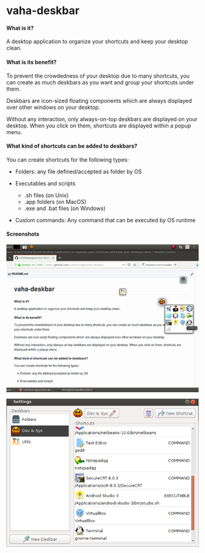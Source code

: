 # vaha-deskbar

#### What is it?
A desktop application to organize your shortcuts and keep your desktop clean.

#### What is its benefit?
To prevent the crowdedness of your desktop due to many shortcuts, you can create as much deskbars as you want and group your shortcuts under them. 

Deskbars are icon-sized floating components which are always displayed over other windows on your desktop. 

Without any interaction, only always-on-top deskbars are displayed on your desktop. When you click on them, shortcuts are displayed within a popup menu.

#### What kind of shortcuts can be added to deskbars?
You can create shortcuts for the following types:
- Folders: any file defined/accepted as folder by OS

- Executables and scripts
  - .sh files (on Unix)
  - .app folders (on MacOS)
  - .exe and .bat files (on Windows)

- Custom commands: Any command that can be executed by OS runtime

#### Screenshots
![](./screenshot1.png)

![](./screenshot2.png)
